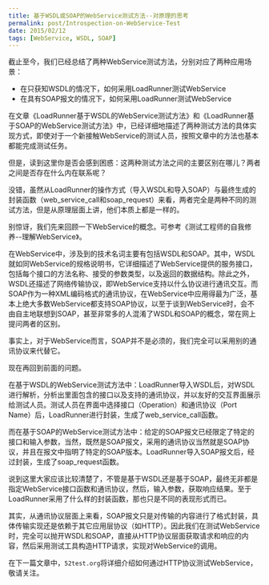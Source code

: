 ```yaml
---
title: 基于WSDL或SOAP的WebService测试方法--对原理的思考
permalink: post/Introspection-on-WebService-Test
date: 2015/02/12
tags: [WebService, WSDL, SOAP]
---
```


截止至今，我们已经总结了两种WebService测试方法，分别对应了两种应用场景：

- 在只获知WSDL的情况下，如何采用LoadRunner测试WebService
- 在具有SOAP报文的情况下，如何采用LoadRunner测试WebService

在文章《LoadRunner基于WSDL的WebService测试方法》和《LoadRunner基于SOAP的WebService测试方法》中，已经详细地描述了两种测试方法的具体实现方式，即使对于一个新接触WebService的测试人员，按照文章中的方法也基本都能完成测试任务。

但是，读到这里你是否会感到困惑：这两种测试方法之间的主要区别在哪儿？两者之间是否存在什么内在联系呢？

没错，虽然从LoadRunner的操作方式（导入WSDL和导入SOAP）与最终生成的封装函数（web_service_call和soap_request）来看，两者完全是两种不同的测试方法，但是从原理层面上讲，他们本质上都是一样的。

别惊讶，我们先来回顾一下WebService的概念。可参考《测试工程师的自我修养--理解WebService》。

在WebService中，涉及到的技术名词主要有包括WSDL和SOAP。其中，WSDL就如同WebService的规格说明书，它详细描述了WebService提供的服务接口，包括每个接口的方法名称、接受的参数类型，以及返回的数据结构。除此之外，WSDL还描述了网络传输协议，即WebService支持以什么协议进行通讯交互。而SOAP作为一种XML编码格式的通讯协议，在WebService中应用得最为广泛，基本上绝大多数WebService都支持SOAP协议，以至于谈到WebService时，会不由自主地联想到SOAP，甚至非常多的人混淆了WSDL和SOAP的概念，常在网上提问两者的区别。

事实上，对于WebService而言，SOAP并不是必须的，我们完全可以采用别的通讯协议来代替它。

现在再回到前面的问题。

在基于WSDL的WebService测试方法中：LoadRunner导入WSDL后，对WSDL进行解析，分析出里面包含的接口以及支持的通讯协议，并以友好的交互界面展示给测试人员。测试人员在界面中选择接口（Operation）和通讯协议（Port Name）后，LoadRunner进行封装，生成了web_service_call函数。

而在基于SOAP的WebService测试方法中：给定的SOAP报文已经限定了特定的接口和输入参数，当然，既然是SOAP报文，采用的通讯协议当然就是SOAP协议，并且在报文中指明了特定的SOAP版本。LoadRunner导入SOAP报文后，经过封装，生成了soap_request函数。

说到这里大家应该比较清楚了，不管是基于WSDL还是基于SOAP，最终无非都是指定WebService接口函数和通讯协议，然后，输入参数，获取响应结果。至于LoadRunner采用了什么样的封装函数，那也只是不同的表现形式而已。

其实，从通讯协议层面上来看，SOAP报文只是对传输的内容进行了格式封装，具体传输实现还是依赖于其它应用层协议（如HTTP）。因此我们在测试WebService时，完全可以抛开WSDL和SOAP，直接从HTTP协议层面获取请求和响应的内容，然后采用测试工具构造HTTP请求，实现对WebService的调用。

在下一篇文章中，`52test.org`将详细介绍如何通过HTTP协议测试WebService，敬请关注。
